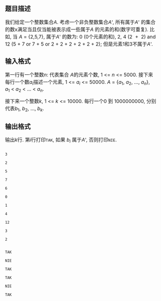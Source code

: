 ## 题目描述

<div>
 <span style="font-size: medium">我们给定一个整数集合<i>A</i>. 考虑一个非负整数集合<i>A</i>', 所有属于<i>A</i>' 的集合的数x满足当且仅当能被表示成一些属于<i>A</i> 的元素的和(数字可重复). 比如, 当 <i>A</i> = {2,5,7}, 属于<i>A</i>' 的数为: 0 (0个元素的和), 2, 4 (2  +  2) and 12 (5 + 7 or 7 + 5 or 2 + 2 + 2 + 2 + 2 + 2); 但是元素1和3不属于<i>A</i>'.</span>
</div>

## 输入格式

<div>
 <span style="font-size: medium">第一行有一个整数<i>n</i>: 代表集合 <i>A</i>的元素个数, 1 <= <i>n</i> <= 5000. 接下来每行一个数<i>a<sub>i</sub></i>描述一个元素, 1 <= <i>a<sub>i</sub></i> <= 50000. <i>A</i> = {<i>a</i><sub>1</sub>, <i>a</i><sub>2</sub>, ..., <i>a<sub>n</sub></i>}, <i>a</i><sub>1</sub> < <i>a</i><sub>2</sub> < ... < <i>a<sub>n</sub></i>. </span>
</div>
<div>
 <span style="font-size: medium">接下来一个整数<i>k</i>, 1 <= <i>k</i> <= 10000. 每行一个0 到 1000000000, 分别代表<i>b</i><sub>1</sub>, <i>b</i><sub>2</sub>, ..., <i>b<sub>k</sub></i>.</span>
</div>
<div></div>

## 输出格式

<div>
 <span style="font-size: medium">输出<i>k</i>行. 第<i>i</i>行打印<tt>TAK</tt>, 如果 <i>b<sub>i</sub></i> 属于<i>A</i>', 否则打印<tt>NIE</tt>. </span>
</div>
<p><divre></divre></p>

```input1
3
2
5
7
6
0
1
4
12
3
2
```
```output1
TAK
NIE
TAK
TAK
NIE
TAK
```
